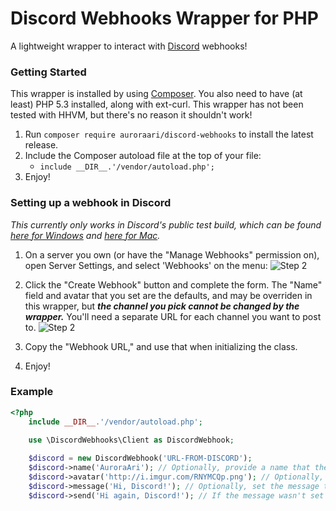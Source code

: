 Discord Webhooks Wrapper for PHP
====

A lightweight wrapper to interact with [Discord](https://discordapp.com) webhooks!

### Getting Started
This wrapper is installed by using [Composer](https://getcomposer.org). You also need to have (at least) PHP 5.3 installed, along with ext-curl. This wrapper has not been tested with HHVM, but there's no reason it shouldn't work!

1. Run `composer require auroraari/discord-webhooks` to install the latest release.
2. Include the Composer autoload file at the top of your file:
    - `include __DIR__.'/vendor/autoload.php';`
3. Enjoy!

### Setting up a webhook in Discord
*This currently only works in Discord's public test build, which can be found [here for Windows](https://discordapp.com/api/download/ptb?platform=win) and [here for Mac](https://discordapp.com/api/download/ptb?platform=osx).*

1. On a server you own (or have the "Manage Webhooks" permission on), open Server Settings, and select 'Webhooks' on the menu: ![Step 2](http://i.imgur.com/jovnbVO.png)

2. Click the "Create Webhook" button and complete the form. The "Name" field and avatar that you set are the defaults, and may be overriden in this wrapper, but ***the channel you pick cannot be changed by the wrapper.*** You'll need a separate URL for each channel you want to post to. ![Step 2](http://i.imgur.com/u8CcmE6.png)

3. Copy the "Webhook URL," and use that when initializing the class. 

4. Enjoy!

### Example
```php
<?php
    include __DIR__.'/vendor/autoload.php';

    use \DiscordWebhooks\Client as DiscordWebhook;
    
    $discord = new DiscordWebhook('URL-FROM-DISCORD');
    $discord->name('AuroraAri'); // Optionally, provide a name that the message will be sent from. If not set, uses the name set in Discord.
    $discord->avatar('http://i.imgur.com/RNYMCQp.png'); // Optionally, a URL for the user's avatar. If not set, uses the avatar set in Discord.
    $discord->message('Hi, Discord!'); // Optionally, set the message to be sent here. If not set, uses the message in $this->send().
    $discord->send('Hi again, Discord!'); // If the message wasn't set in $this->message, it must be set here. This method sends the message.
```
